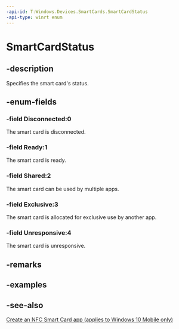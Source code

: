 ```yaml
---
-api-id: T:Windows.Devices.SmartCards.SmartCardStatus
-api-type: winrt enum
---
```


<!-- Enumeration syntax
public enum Windows.Devices.SmartCards.SmartCardStatus : int
-->

# SmartCardStatus

## -description
Specifies the smart card's status.

## -enum-fields
### -field Disconnected:0
The smart card is disconnected.

### -field Ready:1
The smart card is ready.

### -field Shared:2
The smart card can be used by multiple apps.

### -field Exclusive:3
The smart card is allocated for exclusive use by another app.

### -field Unresponsive:4
The smart card is unresponsive.


## -remarks

## -examples

## -see-also
[Create an NFC Smart Card app (applies to Windows 10 Mobile only)](/windows/uwp/devices-sensors/host-card-emulation)
